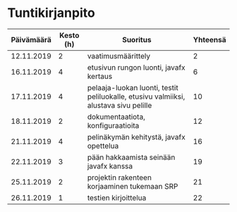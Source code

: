 # Tuntikirjanpito

| Päivämäärä        | Kesto (h)           | Suoritus  | Yhteensä
| ------------- |-------------| -----|-----|
| 12.11.2019     | 2 | vaatimusmäärittely |2|
| 16.11.2019     | 4 | etusivun rungon luonti, javafx kertaus |6 |
| 17.11.2019     | 4 | pelaaja-luokan luonti, testit peliluokalle, etusivu valmiiksi, alustava sivu pelille  |10 |
| 18.11.2019     | 2 | dokumentaatiota, konfiguraatioita |12 |
| 21.11.2019     | 4 | pelinäkymän kehitystä, javafx opettelua |16 |
| 22.11.2019     | 3 | pään hakkaamista seinään javafx kanssa |19 |
| 25.11.2019     | 2 | projektin rakenteen korjaaminen tukemaan SRP |21 |
| 26.11.2019     | 1 | testien kirjoittelua  |22 |
